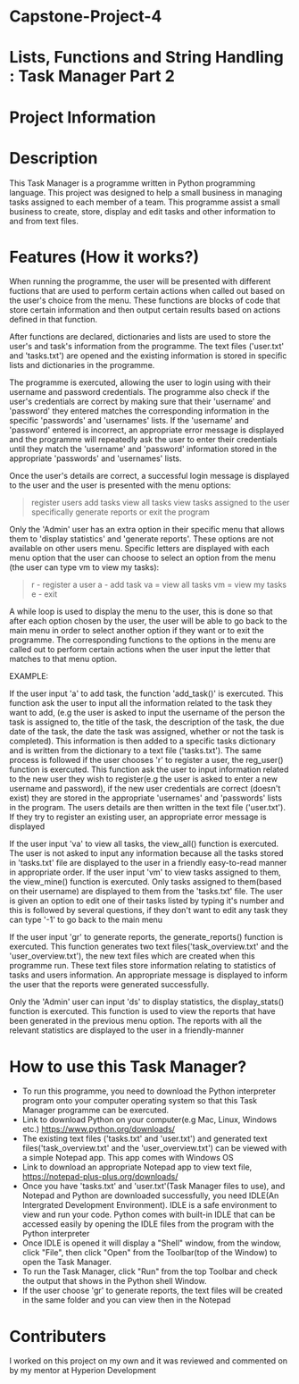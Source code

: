 # Capstone-Project-4
# Lists, Functions and String Handling : Task Manager Part 2
# Project Information
# Description

This Task Manager is a programme written in Python programming language. This project was designed to help a small business in managing tasks assigned to each member of a team.
This programme assist a small business to create, store, display and edit tasks and other information to and from text files.

# Features (How it works?)

When running the programme, the user will be presented with different fuctions that are used to perform certain actions when called out based on the user's choice from the menu. These functions are blocks of code that store certain information and then output certain results based on actions defined in that function.

After functions are declared, dictionaries and lists are used to store the user's and task's information from the programme. The text files ('user.txt' and 'tasks.txt') are opened and the existing information is stored in specific lists and dictionaries in the programme.

The programme is exercuted, allowing the user to login using with their username and password credentials. The programme also check if the user's credentials are correct by making sure that their 'username' and 'password' they entered matches the corresponding information in the specific 'passwords' and 'usernames' lists. If the 'username' and 'password' entered is incorrect, an appropriate error message is displayed and the programme will repeatedly ask the user to enter their credentials until they match the 'username' and 'password' information stored in the appropriate 'passwords' and 'usernames' lists.

Once the user's details are correct, a successful login message is displayed to the user and the user is presented with the menu options:
 > register users
 > add tasks
 > view all tasks
 > view tasks assigned to the user specifically
 > generate reports
 > or exit the program

Only the 'Admin' user has an extra option in their specific menu that allows them to 'display statistics' and 'generate reports'. These options are not available on other users menu. Specific letters are displayed with each menu option that the user can choose to select an option from the menu (the user can type vm to view my tasks):

> r - register a user
> a - add task
> va = view all tasks
> vm = view my tasks
> e - exit

A while loop is used to display the menu to the user, this is done so that after each option chosen by the user, the user will be able to go back to the main menu in order to select another option if they want or to exit the programme. The corresponding functions to the options in the menu are called out to perform certain actions when the user input the letter that matches to that menu option. 

EXAMPLE:

If the user input 'a' to add task, the function 'add_task()' is exercuted. This function ask the user to input all the information related to the task they want to add, (e.g the user is asked to input the username of the person the task is assigned to, the title of the task, the description of the task, the due date of the task, the date the task was assigned, whether or not the task is completed). This information is then added to a specific tasks dictionary and is written from the dictionary to a text file ('tasks.txt'). The same process is followed if the user chooses 'r' to register a user, the reg_user() function is exercuted. This function ask the user to input information related to the new user they wish to register(e.g the user is asked to enter a new username and password), if the new user credentials are correct (doesn't exist) they are stored in the appropriate 'usernames' and 'passwords' lists in the program. The users details are then written in the text file ('user.txt'). If they try to register an existing user, an appropriate error message is displayed

If the user input 'va' to view all tasks, the view_all() function is exercuted. The user is not asked to input any information because all the tasks stored in 'tasks.txt' file are displayed to the user in a friendly easy-to-read manner in appropriate order. If the user input 'vm' to view tasks assigned to them, the view_mine() function is exercuted. Only tasks assigned to them(based on their username) are displayed to them from the 'tasks.txt' file. The user is given an option to edit one of their tasks listed by typing it's number and this is followed by several questions, if they don't want to edit any task they can type '-1' to go back to the main menu

If the user input 'gr' to generate reports, the generate_reports() function is exercuted. This function generates two text files('task_overview.txt' and the 'user_overview.txt'), the new text files which are created when this programme run. These text files store information relating to statistics of tasks and users information. An appropriate message is displayed to inform the user that the reports were generated successfully.

Only the 'Admin' user can input 'ds' to display statistics, the display_stats() function is exercuted. This function is used to view the reports that have been generated in the previous menu option. The reports with all the relevant statistics are displayed to the user in a friendly-manner 

# How to use this Task Manager? 

* To run this programme, you need to download the Python interpreter program onto your computer operating system so that this Task Manager programme can be exercuted.
* Link to download Python on your computer(e.g Mac, Linux, Windows etc.) https://www.python.org/downloads/
* The existing text files ('tasks.txt' and 'user.txt') and generated text files('task_overview.txt' and the 'user_overview.txt') can be viewed with a simple Notepad app. This     app comes with Windows OS
* Link to download an appropriate Notepad app to view text file, https://notepad-plus-plus.org/downloads/
* Once you have 'tasks.txt' and 'user.txt'(Task Manager files to use), and Notepad and Python are downloaded successfully, you need IDLE(An Intergrated Development Environment).   IDLE is a safe environment to view and run your code. Python comes with built-in IDLE that can be accessed easily by opening the IDLE files from the program with the Python     interpreter
* Once IDLE is opened it will display a "Shell" window, from the window, click "File", then click "Open" from the Toolbar(top of the Window) to open the Task Manager.
* To run the Task Manager, click "Run" from the top Toolbar and check the output that shows in the Python shell Window.
* If the user choose 'gr' to generate reports, the text files will be created in the same folder and you can view then in the Notepad

# Contributers

I worked on this project on my own and it was reviewed and commented on by my mentor at Hyperion Development


